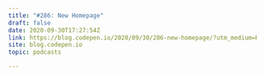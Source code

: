 ```yaml
---
title: "#286: New Homepage"
draft: false
date: 2020-09-30T17:27:54Z
link: https://blog.codepen.io/2020/09/30/286-new-homepage/?utm_medium=RSS&utm_source=hune
site: blog.codepen.io
topic: podcasts  

---
```

